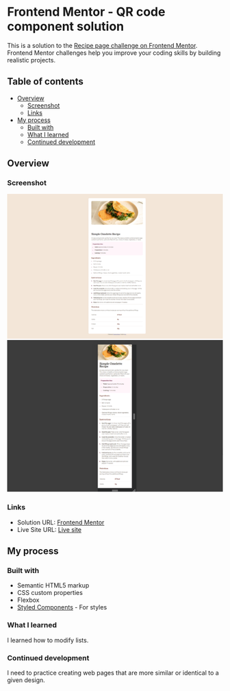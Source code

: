 # Frontend Mentor - QR code component solution

This is a solution to the [Recipe page challenge on Frontend Mentor](https://www.frontendmentor.io/challenges/recipe-page-KiTsR8QQKm). Frontend Mentor challenges help you improve your coding skills by building realistic projects. 

## Table of contents

- [Overview](#overview)
  - [Screenshot](#screenshot)
  - [Links](#links)
- [My process](#my-process)
  - [Built with](#built-with)
  - [What I learned](#what-i-learned)
  - [Continued development](#continued-development)

## Overview

### Screenshot

![](screenshot1.png)
![](screenshot2.png)

### Links

- Solution URL: [Frontend Mentor](https://www.frontendmentor.io/solutions/recipe-page-challenge-IvJm4ZscWF)
- Live Site URL: [Live site](https://nyynca.github.io/Recipe-page/)

## My process

### Built with

- Semantic HTML5 markup
- CSS custom properties
- Flexbox
- [Styled Components](https://styled-components.com/) - For styles

### What I learned

I learned how to modify lists.

### Continued development

I need to practice creating web pages that are more similar or identical to a given design.
